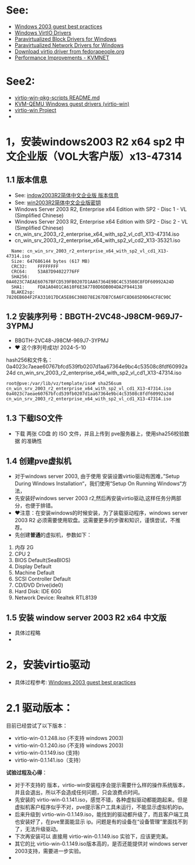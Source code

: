 # See:
- [Windows 2003 guest best practices](https://pve.proxmox.com/wiki/Windows_2003_guest_best_practices)
- [Windows VirtIO Drivers](https://pve.proxmox.com/wiki/Windows_VirtIO_Drivers)
- [Paravirtualized Block Drivers for Windows](https://pve.proxmox.com/wiki/Paravirtualized_Block_Drivers_for_Windows)
- [Paravirtualized Network Drivers for Windows](https://pve.proxmox.com/wiki/Paravirtualized_Network_Drivers_for_Windows)
- [Download virtio driver from fedorapeople.org](https://fedorapeople.org/groups/virt/virtio-win/direct-downloads/archive-virtio/)
- [Performance Improvements - KVMNET](http://www.linux-kvm.org/page/WindowsGuestDrivers/kvmnet/registry)

# See2:
- [virtio-win-pkg-scripts README.md](https://github.com/virtio-win/virtio-win-pkg-scripts/blob/master/README.md)
- [KVM-QEMU Windows guest drivers (virtio-win)](https://github.com/virtio-win/kvm-guest-drivers-windows)
- [virtio-win Project](https://github.com/virtio-win)
- 
 
# 1，安装windows2003 R2 x64 sp2 中文企业版（VOL大客户版）x13-47314
## 1.1 版本信息
   - See: [indow2003R2简体中文企业版 版本信息](https://github.com/AaG7xNnrgbzeyqc5woPS/linux_help/blob/master/win2003/window2003R2%E7%AE%80%E4%BD%93%E4%B8%AD%E6%96%87%E4%BC%81%E4%B8%9A%E7%89%88.md)
   - See: [win2003R2简体中文企业版密钥](https://github.com/AaG7xNnrgbzeyqc5woPS/linux_help/blob/master/win2003/win2003R2%E7%AE%80%E4%BD%93%E4%B8%AD%E6%96%87%E4%BC%81%E4%B8%9A%E7%89%88%E5%AF%86%E9%92%A5.md)
   - Windows Server 2003 R2, Enterprise x64 Edition with SP2 - Disc 1 - VL (Simplified Chinese)
   - Windows Server 2003 R2, Enterprise x64 Edition with SP2 - Disc 2 - VL (Simplified Chinese)
   - cn_win_srv_2003_r2_enterprise_x64_with_sp2_vl_cd1_X13-47314.iso
   - cn_win_srv_2003_r2_enterprise_x64_with_sp2_vl_cd2_X13-35321.iso
     
   ```
     Name: cn_win_srv_2003_r2_enterprise_x64_with_sp2_vl_cd1_X13-47314.iso
     Size: 647686144 bytes (617 MB)
     CRC32:    FFFFFFFF
     CRC64:    53A87D94022776FF
     SHA256:   0A4023C7AEAE60767BFCD539FB0207D1AA67364E9BC4C53508C8FDF60992A24D
     SHA1:     FDA1A0401CA610F6E3A7780D6DB004DA2F944138
     BLAKE2sp: 7820EB604F2FA331017DCA5E86C308D78E267DB7C6A6FC8D685D9D64CF8C90C
   ```
## 1.2 安装序列号：BBGTH-2VC48-J98CM-969J7-3YPMJ
- BBGTH-2VC48-J98CM-969J7-3YPMJ
- ❤️ 这个序列号成功! 2024-5-10

hash256和文件名：    
0a4023c7aeae60767bfcd539fb0207d1aa67364e9bc4c53508c8fdf60992a24d cn_win_srv_2003_r2_enterprise_x64_with_sp2_vl_cd1_X13-47314.iso
```
root@pve:/var/lib/vz/template/iso# sha256sum cn_win_srv_2003_r2_enterprise_x64_with_sp2_vl_cd1_X13-47314.iso
0a4023c7aeae60767bfcd539fb0207d1aa67364e9bc4c53508c8fdf60992a24d  cn_win_srv_2003_r2_enterprise_x64_with_sp2_vl_cd1_X13-47314.iso
```

## 1.3 下载ISO文件
- 下载 两张 CD盘 的 ISO 文件，并且上传到 pve服务器上，使用sha256校验数据 的准确性

## 1.4 创建pve虚拟机
- 对于windows server 2003, 由于使用 安装设置virtio驱动有困难，”Setup During Windows Installation“，我们使用“Setup On Running Windows“方法，
- 先安装好windows server 2003 r2,然后再安装virtio驱动,这样任务分两部分，也便于排错。
- ❤️注意：在安装windows的时候安装，为了装载驱动程序，windows server 2003 R2 必须需要使用软盘。这需要更多的步骤和知识，谨慎尝试，不推荐。
- 先创建**普通**的虚拟机，参数如下：
1. 内存 2G
2. CPU 2
3. BIOS Default(SeaBIOS)
4. Display Default
5. Machine Default
6. SCSI Controller  Default
7. CD/DVD Drive(ide0)
8. Hard Disk:    IDE 60G
9. Network Device:  Realtek RTL8139

## 1.5 安装 window server 2003 R2 x64 中文版
- 具体过程略
- 


# 2，安装virtio驱动
- 具体过程参考: [Windows 2003 guest best practices](https://pve.proxmox.com/wiki/Windows_2003_guest_best_practices)

# 2.1 驱动版本：
目前已经尝试了以下版本：
- virtio-win-0.1.248.iso (不支持 windows 2003)
- virtio-win-0.1.240.iso (不支持 windows 2003)
- virtio-win-0.1.149.iso (支持)
- virtio-win-0.1.141.iso（支持）

**试验过程及心得**：
- 对于不支持的 版本，virtio-win安装程序会提示需要什么样的操作系统版本，并且会退出，所以不会造成任何问题，只会浪费点时间。
- 先安装的 virtio-win-0.1.141.iso，感觉不错，各种虚拟驱动都能跑起来。但是虚拟机客户程序似乎不对，pve提示客户工具未运行，不能显示虚拟机的ip。
- 后来升级到 virtio-win-0.1.149.iso，能找到的驱动都升级了，而且客户端工具也安装好了，在pve里面能显示 ip。问题是有的设备在“设备管理”里面找不到了，无法升级驱动。
- 下次再安装可以 直接用 virtio-win-0.1.149.iso 实验下，应该更完美。
- 其它的比 virtio-win-0.1.149.iso版本高的，是否还能提供对 windows server 2003支持，需要进一步实验。
- 
  


